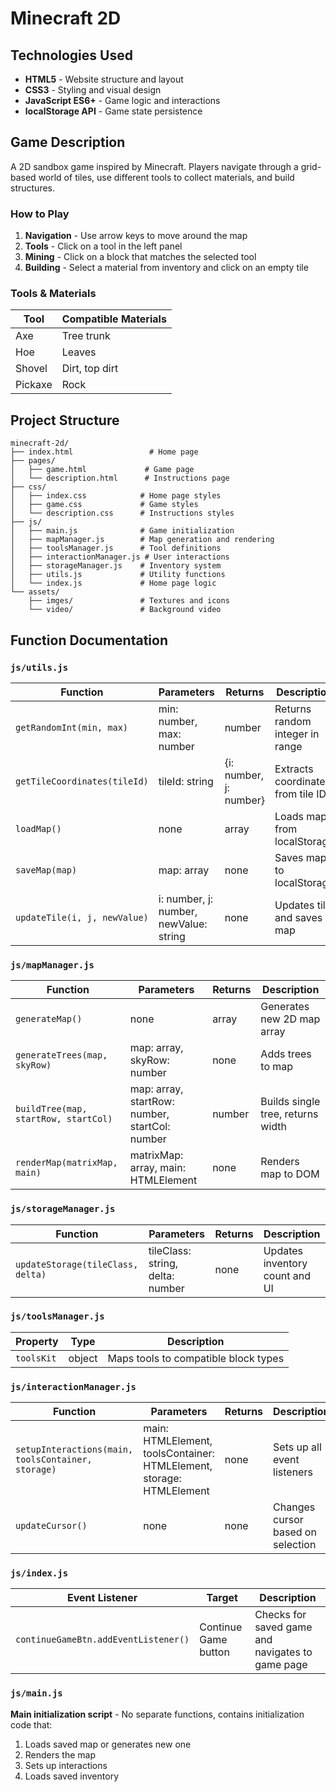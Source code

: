# Minecraft 2D

## Technologies Used

- **HTML5** - Website structure and layout
- **CSS3** - Styling and visual design
- **JavaScript ES6+** - Game logic and interactions
- **localStorage API** - Game state persistence

## Game Description

A 2D sandbox game inspired by Minecraft. Players navigate through a grid-based world of tiles, use different tools to collect materials, and build structures.

### How to Play

1. **Navigation** - Use arrow keys to move around the map
2. **Tools** - Click on a tool in the left panel
3. **Mining** - Click on a block that matches the selected tool
4. **Building** - Select a material from inventory and click on an empty tile

### Tools & Materials

| Tool | Compatible Materials |
|------|---------------------|
| Axe | Tree trunk |
| Hoe | Leaves |
| Shovel | Dirt, top dirt |
| Pickaxe | Rock |

## Project Structure

```
minecraft-2d/
├── index.html                 # Home page
├── pages/
│   ├── game.html             # Game page
│   └── description.html      # Instructions page
├── css/
│   ├── index.css            # Home page styles
│   ├── game.css             # Game styles
│   └── description.css      # Instructions styles
├── js/
│   ├── main.js              # Game initialization
│   ├── mapManager.js        # Map generation and rendering
│   ├── toolsManager.js      # Tool definitions
│   ├── interactionManager.js # User interactions
│   ├── storageManager.js    # Inventory system
│   ├── utils.js             # Utility functions
│   └── index.js             # Home page logic
└── assets/
    ├── imges/               # Textures and icons
    └── video/               # Background video
```

## Function Documentation

### `js/utils.js`

| Function | Parameters | Returns | Description |
|----------|------------|---------|-------------|
| `getRandomInt(min, max)` | min: number, max: number | number | Returns random integer in range |
| `getTileCoordinates(tileId)` | tileId: string | {i: number, j: number} | Extracts coordinates from tile ID |
| `loadMap()` | none | array | Loads map from localStorage |
| `saveMap(map)` | map: array | none | Saves map to localStorage |
| `updateTile(i, j, newValue)` | i: number, j: number, newValue: string | none | Updates tile and saves map |

### `js/mapManager.js`

| Function | Parameters | Returns | Description |
|----------|------------|---------|-------------|
| `generateMap()` | none | array | Generates new 2D map array |
| `generateTrees(map, skyRow)` | map: array, skyRow: number | none | Adds trees to map |
| `buildTree(map, startRow, startCol)` | map: array, startRow: number, startCol: number | number | Builds single tree, returns width |
| `renderMap(matrixMap, main)` | matrixMap: array, main: HTMLElement | none | Renders map to DOM |

### `js/storageManager.js`

| Function | Parameters | Returns | Description |
|----------|------------|---------|-------------|
| `updateStorage(tileClass, delta)` | tileClass: string, delta: number | none | Updates inventory count and UI |

### `js/toolsManager.js`

| Property | Type | Description |
|----------|------|-------------|
| `toolsKit` | object | Maps tools to compatible block types |

### `js/interactionManager.js`

| Function | Parameters | Returns | Description |
|----------|------------|---------|-------------|
| `setupInteractions(main, toolsContainer, storage)` | main: HTMLElement, toolsContainer: HTMLElement, storage: HTMLElement | none | Sets up all event listeners |
| `updateCursor()` | none | none | Changes cursor based on selection |

### `js/index.js`

| Event Listener | Target | Description |
|----------------|--------|-------------|
| `continueGameBtn.addEventListener()` | Continue Game button | Checks for saved game and navigates to game page |

### `js/main.js`

**Main initialization script** - No separate functions, contains initialization code that:
1. Loads saved map or generates new one
2. Renders the map
3. Sets up interactions
4. Loads saved inventory
